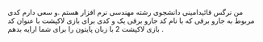 من نرگس قائیدامینی دانشجوی رشته مهندسی نرم افزار هستم .و سعی دارم کدی مربوط به جارو برقی که با نام کد جارو برقی یک و کدی برای بازی  لاکپشت با عنوان کد بازی لاکپشت 2 با زبان پایتون را برای شما ارایه بدهم .
